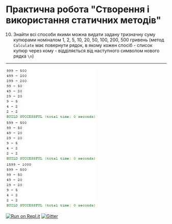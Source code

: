 # Практична робота "Створення і використання статичних методів"
10. Знайти всі способи якими можна видати задану тризначну суму купюрами номіналом 1, 2, 5, 10, 20, 50, 100, 200, 500 гривень (метод ```Calculate``` має повернути рядок, в якому кожен спосіб - список купюр через кому - відділяється від наступного символом нового рядка ```\n```)

----

![](https://github.com/ppc-ntu-khpi/34---static-methods-20sergejka02/blob/master/screenshots/1.jpg)     
![](https://github.com/ppc-ntu-khpi/34---static-methods-20sergejka02/blob/master/screenshots/2.jpg)     
![](https://github.com/ppc-ntu-khpi/34---static-methods-20sergejka02/blob/master/screenshots/3.jpg)

[![Run on Repl.it](https://repl.it/badge/github/ppc-ntu-khpi/identifiers-types-starter)](https://repl.it/github/ppc-ntu-khpi/identifiers-types-starter) [![Gitter](https://badges.gitter.im/PPC-SE-2020/OOP.svg)](https://gitter.im/PPC-SE-2020/OOP?utm_source=badge&utm_medium=badge&utm_campaign=pr-badge)
